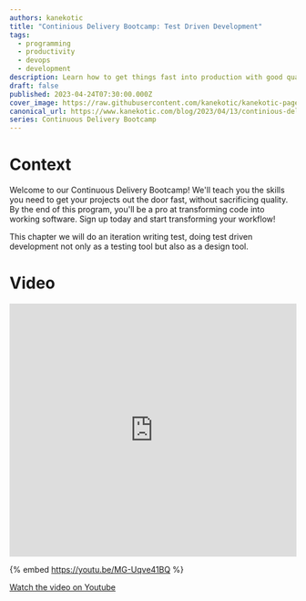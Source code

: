 ```yaml
---
authors: kanekotic
title: "Continious Delivery Bootcamp: Test Driven Development"
tags:
  - programming
  - productivity
  - devops
  - development
description: Learn how to get things fast into production with good quality
draft: false
published: 2023-04-24T07:30:00.000Z
cover_image: https://raw.githubusercontent.com/kanekotic/kanekotic-page/main/static/img/copy-of-continious.png
canonical_url: https://www.kanekotic.com/blog/2023/04/13/continious-delivery-bootcamp-test-driven-development
series: Continuous Delivery Bootcamp
---
```

# ﻿Context

Welcome to our Continuous Delivery Bootcamp! We'll teach you the skills you need to get your projects out the door fast, without sacrificing quality. By the end of this program, you'll be a pro at transforming code into working software. Sign up today and start transforming your workflow! 

This chapter we will do an iteration writing test, doing test driven development not only as a testing tool but also as a design tool.

# Video

<iframe width="100%" height="444" src="https://www.youtube.com/embed/MG-Uqve41BQ" title="YouTube video player" frameborder="0" allow="accelerometer; autoplay; clipboard-write; encrypted-media; gyroscope; picture-in-picture" allowfullscreen></iframe>

{% embed https://youtu.be/MG-Uqve41BQ %}

[﻿Watch the video on Youtube](https://youtu.be/MG-Uqve41BQ)